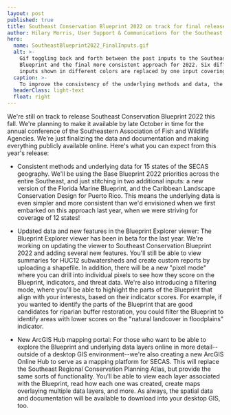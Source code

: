 ```yaml
---
layout: post
published: true
title: Southeast Conservation Blueprint 2022 on track for final release this fall
author: Hilary Morris, User Support & Communications for the Southeast and South Atlantic Blueprints
hero:
  name: SoutheastBlueprint2022_FinalInputs.gif
  alt: >-
    Gif toggling back and forth between the past inputs to the Southeast
    Blueprint and the final more consistent approach for 2022. Six different
    inputs shown in different colors are replaced by one input covering 15 states.
  caption: >-
    To improve the consistency of the underlying methods and data, the 2022 Southeast Blueprint will use a single input (the Base Blueprint) across 15 states--even more than the 12-state coverage initially planned! The Base Blueprint takes the place 6 different subregional stitched together in past versions of the Southeast Blueprint.
  headerClass: light-text
  float: right
---
```

We're still on track to release Southeast Conservation Blueprint 2022 this fall. We're planning to make it available by late October in time for the annual conference of the Southeastern Association of Fish and Wildlife Agencies. We're just finalizing the data and documentation and making everything publicly available online. Here's what you can expect from this year's release:<!--more-->

- Consistent methods and underlying data for 15 states of the SECAS geography. We'll be using the Base Blueprint 2022 priorities across the entire Southeast, and just stitching in two additional inputs: a new version of the Florida Marine Blueprint, and the Caribbean Landscape Conservation Design for Puerto Rico. This means the underlying data is even simpler and more consistent than we'd envisioned when we first embarked on this approach last year, when we were striving for coverage of 12 states!

- Updated data and new features in the Blueprint Explorer viewer: The Blueprint Explorer viewer has been in beta for the last year. We're working on updating the viewer to Southeast Conservation Blueprint 2022 and adding several new features. You'll still be able to view summaries for HUC12 subwatersheds and create custom reports by uploading a shapefile. In addition, there will be a new "pixel mode" where you can drill into individual pixels to see how they score on the Blueprint, indicators, and threat data. We're also introducing a filtering mode, where you'll be able to highlight the parts of the Blueprint that align with your interests, based on their indicator scores. For example, if you wanted to identify the parts of the Blueprint that are good candidates for riparian buffer restoration, you could filter the Blueprint to identify areas with lower scores on the "natural landcover in floodplains" indicator.

- New ArcGIS Hub mapping portal: For those who want to be able to explore the Blueprint and underlying data layers online in more detail--outside of a desktop GIS environment--we're also creating a new ArcGIS Online Hub to serve as a mapping platform for SECAS. This will replace the Southeast Regional Conservation Planning Atlas, but provide the same sorts of functionality. You'll be able to view each layer associated with the Blueprint, read how each one was created, create maps overlaying multiple data layers, and more. As always, the spatial data and documentation will be available to download into your desktop GIS, too.
